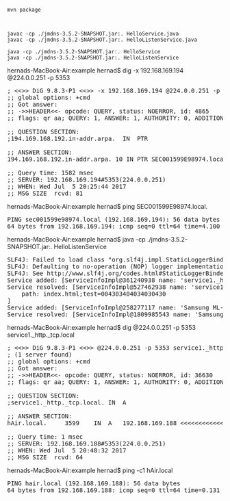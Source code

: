 

    mvn package



    javac -cp ./jmdns-3.5.2-SNAPSHOT.jar:. HelloService.java
    javac -cp ./jmdns-3.5.2-SNAPSHOT.jar:. HelloListenService.java

    java -cp ./jmdns-3.5.2-SNAPSHOT.jar:. HelloService
    java -cp ./jmdns-3.5.2-SNAPSHOT.jar:. HelloListenService





hernads-MacBook-Air:example hernad$ dig -x 192.168.169.194 @224.0.0.251 -p 5353

<pre>
; <<>> DiG 9.8.3-P1 <<>> -x 192.168.169.194 @224.0.0.251 -p 5353
;; global options: +cmd
;; Got answer:
;; ->>HEADER<<- opcode: QUERY, status: NOERROR, id: 4865
;; flags: qr aa; QUERY: 1, ANSWER: 1, AUTHORITY: 0, ADDITIONAL: 0

;; QUESTION SECTION:
;194.169.168.192.in-addr.arpa.	IN	PTR

;; ANSWER SECTION:
194.169.168.192.in-addr.arpa. 10 IN	PTR	SEC001599E98974.local.

;; Query time: 1582 msec
;; SERVER: 192.168.169.194#5353(224.0.0.251)
;; WHEN: Wed Jul  5 20:25:44 2017
;; MSG SIZE  rcvd: 81
</pre>


hernads-MacBook-Air:example hernad$ ping SEC001599E98974.local.

<pre>
PING sec001599e98974.local (192.168.169.194): 56 data bytes
64 bytes from 192.168.169.194: icmp_seq=0 ttl=64 time=4.100 ms
</pre>



hernads-MacBook-Air:example hernad$ java -cp ./jmdns-3.5.2-SNAPSHOT.jar:. HelloListenService

<pre>
SLF4J: Failed to load class "org.slf4j.impl.StaticLoggerBinder".
SLF4J: Defaulting to no-operation (NOP) logger implementation
SLF4J: See http://www.slf4j.org/codes.html#StaticLoggerBinder for further details.
Service added: [ServiceInfoImpl@361240938 name: 'service1._http._tcp.local.' address: '(null):0' status: 'DNS: hernads-MacBook-Air.local. [hernads-MacBook-Air.local/192.168.169.188] state: probing 1 task: null', has NO data empty]
Service resolved: [ServiceInfoImpl@527462938 name: 'service1._http._tcp.local.' address: '/192.168.169.188:999 ' status: 'DNS: hernads-MacBook-Air.local. [hernads-MacBook-Air.local/192.168.169.188] state: probing 1 task: null' is persistent, has data
	path: index.html;test=004303404034030430
]
Service added: [ServiceInfoImpl@258277117 name: 'Samsung ML-2160 Series (SEC001599E98974)._http._tcp.local.' address: '(null):0' status: 'DNS: hernads-MacBook-Air.local. [hernads-MacBook-Air.local/192.168.169.188] state: probing 1 task: null', has NO data empty]
Service resolved: [ServiceInfoImpl@1809985543 name: 'Samsung ML-2160 Series (SEC001599E98974)._http._tcp.local.' address: '/192.168.169.194:80 ' status: 'DNS: hernads-MacBook-Air.local. [hernads-MacBook-Air.local/192.168.169.188] state: probing 1 task: null' is persistent, has data empty]
</pre>




hernads-MacBook-Air:example hernad$ dig @224.0.0.251 -p 5353  service1._http._tcp.local

<pre>
; <<>> DiG 9.8.3-P1 <<>> @224.0.0.251 -p 5353 service1._http._tcp.local
; (1 server found)
;; global options: +cmd
;; Got answer:
;; ->>HEADER<<- opcode: QUERY, status: NOERROR, id: 36630
;; flags: qr aa; QUERY: 1, ANSWER: 1, AUTHORITY: 0, ADDITIONAL: 0

;; QUESTION SECTION:
;service1._http._tcp.local.	IN	A

;; ANSWER SECTION:
hAir.local.		3599	IN	A	192.168.169.188 <<<<<<<<<<<<<<<<<<<<<<<<<<<<<<<<<<<<<

;; Query time: 1 msec
;; SERVER: 192.168.169.188#5353(224.0.0.251)
;; WHEN: Wed Jul  5 20:48:32 2017
;; MSG SIZE  rcvd: 64
</pre>

hernads-MacBook-Air:example hernad$ ping -c1 hAir.local
<pre>
PING hair.local (192.168.169.188): 56 data bytes
64 bytes from 192.168.169.188: icmp_seq=0 ttl=64 time=0.131 ms
</pre>

